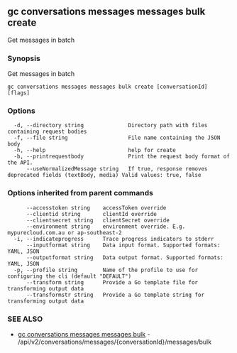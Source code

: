 ## gc conversations messages messages bulk create

Get messages in batch

### Synopsis

Get messages in batch

```
gc conversations messages messages bulk create [conversationId] [flags]
```

### Options

```
  -d, --directory string              Directory path with files containing request bodies
  -f, --file string                   File name containing the JSON body
  -h, --help                          help for create
  -b, --printrequestbody              Print the request body format of the API.
      --useNormalizedMessage string   If true, response removes deprecated fields (textBody, media) Valid values: true, false
```

### Options inherited from parent commands

```
      --accesstoken string    accessToken override
      --clientid string       clientId override
      --clientsecret string   clientSecret override
      --environment string    environment override. E.g. mypurecloud.com.au or ap-southeast-2
  -i, --indicateprogress      Trace progress indicators to stderr
      --inputformat string    Data input format. Supported formats: YAML, JSON
      --outputformat string   Data output format. Supported formats: YAML, JSON
  -p, --profile string        Name of the profile to use for configuring the cli (default "DEFAULT")
      --transform string      Provide a Go template file for transforming output data
      --transformstr string   Provide a Go template string for transforming output data
```

### SEE ALSO

* [gc conversations messages messages bulk](gc_conversations_messages_messages_bulk.html)	 - /api/v2/conversations/messages/{conversationId}/messages/bulk


